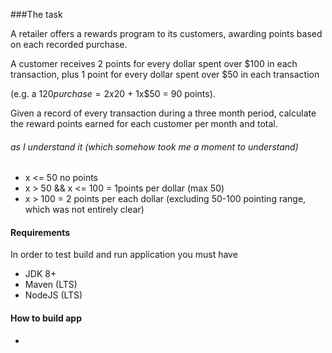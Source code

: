 ###The task

A retailer offers a rewards program to its customers, awarding points based on each recorded purchase.

A customer receives 2 points for every dollar spent over $100 in each transaction, plus 1 point for every dollar spent over $50 in each transaction

(e.g. a $120 purchase = 2x$20 + 1x$50 = 90 points).



Given a record of every transaction during a three month period, calculate the reward points earned for each customer per month and total.

###### as I understand it (which somehow took me a moment to understand) 
* x <= 50 no points
* x > 50 && x <= 100 = 1points per dollar (max 50)
* x > 100 = 2 points per each dollar (excluding 50-100 pointing range, which was not entirely clear) 

#### Requirements 
In order to test build and run application you must have

* JDK 8+
* Maven (LTS)
* NodeJS (LTS)

#### How to build app

* 


